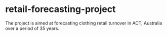 # retail-forecasting-project
The project is aimed at forecasting clothing retail turnover in ACT, Australia over a period of 35 years. 
